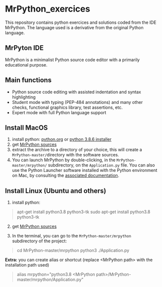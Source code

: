 # MrPython_exercices
This repository contains python exercices and solutions coded from the IDE MrPython. The language used is a derivative from the original Python language.

## MrPyton IDE
MrPython is a minimalist Python source code editor with a primarily educational purpose.

## Main functions
- Python source code editing with assisted indentation and syntax highlighting
- Student mode with typing (PEP-484 annotations) and many other checks, functional graphics library, test assertions, etc.
- Expert mode with full Python language support

## Install MacOS
1) install python: [python.org](https://www.python.org/) or [python 3.8.6 installer](https://www.python.org/ftp/python/3.8.6/python-3.8.6-macosx10.9.pkg)
2) get [MrPython sources](https://github.com/nohtyprm/MrPython/archive/master.zip)
3) extract the archive to a directory of your choice, this will create a `MrPython-master/`directory with the software sources.
4) You can launch MrPython by double-clicking, in the `MrPython-master/mrpython/` subdirectory, on the `Application.py` file. You can also use the Python Launcher software installed with the Python environment on Mac, by consulting the [associated documentation](https://docs.python.org/fr/3/using/mac.html).

## Install Linux (Ubuntu and others)
1) install python: 
>apt-get install python3.8 python3-tk 
>sudo apt-get install python3.8 python3-tk

2) get [MrPython sources](https://github.com/nohtyprm/MrPython/archive/master.zip)

4) In the terminal, you can go to the `MrPython-master/mrpython` subdirectory of the project:
>cd MrPython-master/mrpython
>python3 ./Application.py

**Extra:** you can create alias or shortcut (replace \<MrPython path\> with the installation path used)
>alias mrpython="python3.8 \<MrPython path\>/MrPython-master/mrpython/Application.py"
  
